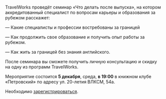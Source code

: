 TravelWorks проведёт семинар «Что делать после выпуска», на котором аккредитованный специалист по вопросам карьеры и образования за рубежом расскажет:

— Какие специалисты и профессии востребованы за границей

— Как продолжить свое образование и получить опыт работы за рубежом.

— Как жить за границей без знания английского.

После семинара вы сможете получить личную консультацию и скидку на одну из программ TravelWorks.

Мероприятие состоится **5 декабря**, среда, **в 19:00** в книжном клубе «Петровский» по адресу ул. 20-летия ВЛКСМ, 54а.

Необходимо [зарегистрироваться](https://travelworks.education/3/).
